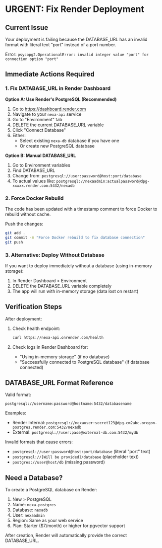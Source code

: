 # URGENT: Fix Render Deployment

## Current Issue
Your deployment is failing because the DATABASE_URL has an invalid format with literal text "port" instead of a port number.

Error: `psycopg2.OperationalError: invalid integer value "port" for connection option "port"`

## Immediate Actions Required

### 1. Fix DATABASE_URL in Render Dashboard

**Option A: Use Render's PostgreSQL (Recommended)**
1. Go to https://dashboard.render.com
2. Navigate to your `nexa-api` service
3. Go to "Environment" tab
4. DELETE the current DATABASE_URL variable
5. Click "Connect Database"
6. Either:
   - Select existing `nexa-db` database if you have one
   - Or create new PostgreSQL database

**Option B: Manual DATABASE_URL**
1. Go to Environment variables
2. Find DATABASE_URL
3. Change from: `postgresql://user:password@host:port/database`
4. To actual values like: `postgresql://nexaadmin:actualpassword@dpg-xxxxx.render.com:5432/nexadb`

### 2. Force Docker Rebuild
The code has been updated with a timestamp comment to force Docker to rebuild without cache.

Push the changes:
```bash
git add .
git commit -m "Force Docker rebuild to fix database connection"
git push
```

### 3. Alternative: Deploy Without Database
If you want to deploy immediately without a database (using in-memory storage):

1. In Render Dashboard > Environment
2. DELETE the DATABASE_URL variable completely
3. The app will run with in-memory storage (data lost on restart)

## Verification Steps

After deployment:
1. Check health endpoint:
   ```bash
   curl https://nexa-api.onrender.com/health
   ```

2. Check logs in Render Dashboard for:
   - "Using in-memory storage" (if no database)
   - "Successfully connected to PostgreSQL database" (if database connected)

## DATABASE_URL Format Reference

Valid format:
```
postgresql://username:password@hostname:5432/databasename
```

Examples:
- Render Internal: `postgresql://nexauser:secret123@dpg-cm2abc.oregon-postgres.render.com:5432/nexadb`
- External: `postgresql://user:pass@external-db.com:5432/mydb`

Invalid formats that cause errors:
- `postgresql://user:password@host:port/database` (literal "port" text)
- `postgresql://[Will be provided]/database` (placeholder text)
- `postgres://user@host/db` (missing password)

## Need a Database?

To create a PostgreSQL database on Render:
1. New > PostgreSQL
2. Name: `nexa-postgres`  
3. Database: `nexadb`
4. User: `nexaadmin`
5. Region: Same as your web service
6. Plan: Starter ($7/month) or higher for pgvector support

After creation, Render will automatically provide the correct DATABASE_URL.
